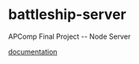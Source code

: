 # battleship-server
APComp Final Project -- Node Server

[documentation](https://docs.google.com/document/d/1zCNPIEHfmfWQWE-aSDgHYPdENw_7Y1bnCELXcv18yfo/edit)
